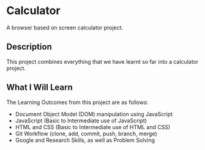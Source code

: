 # Calculator
A browser based on screen calculator project.

## Description
This project combines everything that we have learnt so far into
a calculator project.

## What I Will Learn
The Learning Outcomes from this project are as follows:
- Document Object Model (DOM) manipulation using JavaScript
- JavaScript (Basic to Intermediate use of JavaScript)
- HTML and CSS (Basic to Intermediate use of HTML and CSS)
- Git Workflow (clone, add, commit, push, branch, merge)
- Google and Research Skills, as well as Problem Solving